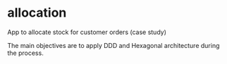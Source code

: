 # allocation
App to allocate stock for customer orders (case study)

The main objectives are to apply DDD and Hexagonal architecture during the process.
